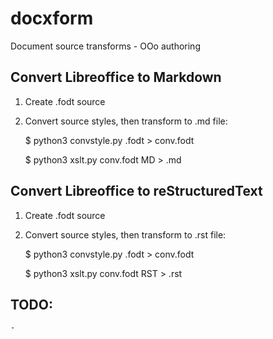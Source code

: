 # docxform
Document source transforms - OOo authoring

## Convert Libreoffice to Markdown

1. Create .fodt source
2. Convert source styles, then transform to .md file:

    $ python3 convstyle.py <original>.fodt > conv.fodt

    $ python3 xslt.py conv.fodt MD > <original>.md

## Convert Libreoffice to reStructuredText

1. Create .fodt source
2. Convert source styles, then transform to .rst file:

    $ python3 convstyle.py <original>.fodt > conv.fodt

    $ python3 xslt.py conv.fodt RST > <original>.rst

## TODO:

    - 
